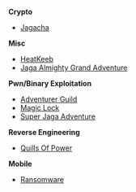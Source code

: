 **Crypto**
- [Jagacha](./CRYPTO/jagacha/README.md)

**Misc**
- [HeatKeeb](./MISC/HeatKeeb/README.md)
- [Jaga Almighty Grand Adventure](./MISC/Jaga_Almighty_Grand_Adventure/README.md)

**Pwn/Binary Exploitation**
- [Adventurer Guild](./PWN/Adventurer_Guild/README.md)
- [Magic Lock](./PWN/Magic_Lock/README.md)
- [Super Jaga Adventure](././PWN/Super_Jaga_Adventure/README.md)

**Reverse Engineering**
- [Quills Of Power](./RE/Quills_Of_Power/README.md)

**Mobile**
- [Ransomware](./MOBILE/Ransomware/README.md)
